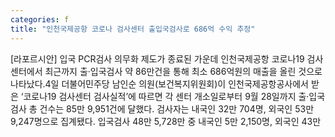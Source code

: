 ```yaml
---
categories: f
title: "인천국제공항 코로나 검사센터 출입국검사로 686억 수익 추정"
---
```

[라포르시안] 입국 PCR검사 의무화 제도가 종료된 가운데 인천국제공항 코로나19 검사센터에서 최근까지 출·입국검사 약 86만건을 통해 최소 686억원의 매출을 올린 것으로 나타났다.4일 더불어민주당 남인순 의원(보건복지위원회)이 인천국제공항공사에서 받은 ‘코로나19 검사센터 검사실적’에 따르면 각 센터 개소일로부터 9월 28일까지 출·입국검사 총 건수는 85만 9,951건에 달했다. 검사자는 내국인 32만 704명, 외국인 53만 9,247명으로 집계됐다. 입국검사 48만 5,728만 중 내국인 5만 2,150명, 외국인 43만